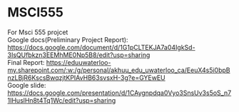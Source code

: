 # MSCI555
For Msci 555 projcet \
Google docs(Preliminary Project Report): https://docs.google.com/document/d/1G1pCLTEKJA7a04IgkSd-3IsQUfbkzn3EEMhME0Np5B8/edit?usp=sharing \
Final Report: https://eduuwaterloo-my.sharepoint.com/:w:/g/personal/akhuu_edu_uwaterloo_ca/EeuX4s5i0bpBnzLBjR6KscsBwqzjtKPIAvHB63svsxH-3g?e=GYEwEU \
Google slide: https://docs.google.com/presentation/d/1CAygnpdqa0Vyo3SnsUv3s5oS_n71IHuslHn8t4Tq1Wc/edit?usp=sharing
